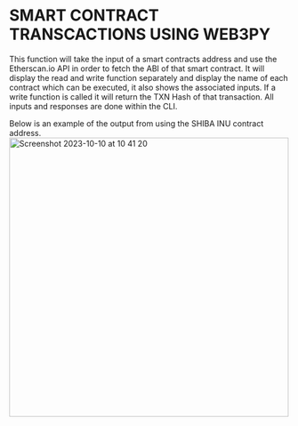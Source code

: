 # SMART CONTRACT TRANSCACTIONS USING WEB3PY
This function will take the input of a smart contracts address and use the Etherscan.io API in order to fetch the ABI of that smart contract. It will display the read and write function separately and display the name of each contract which can be executed, it also shows the associated inputs. If a write function is called it will return the TXN Hash of that transaction. All inputs and responses are done within the CLI. 

Below is an example of the output from using the SHIBA INU contract address.
<img width="502" alt="Screenshot 2023-10-10 at 10 41 20" src="https://github.com/enzomarioaiello/testing/assets/114216237/b4172f39-a70d-411f-813a-6ae44896a84d">
